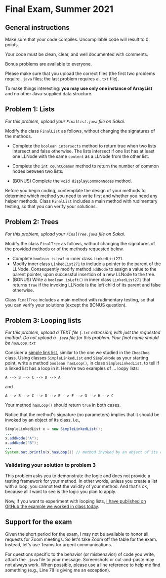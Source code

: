 # Final Exam, Summer 2021

## General instructions

Make sure that your code compiles. Uncompilable code will result to 0 points.

Your code must be clean, clear, and well documented with comments.

Bonus problems are available to everyone.

Please make sure that you upload the correct files (the first two problems require `.java` files; the last problem requires a `.txt` file).

To make things interesting: **you may use only one instance of ArrayList** and no other Java-supplied data structure.

## Problem 1: Lists

_For this problem, upload your `FinalList.java` file on Sakai._

Modify the class `FinalList` as follows, without changing the signatures of the methods.

* Complete the `boolean intersects` method to return true when two lists intersect and false otherwise. The lists intersect if one list has at least one LLNode with the same `content` as a LLNode from the other list.

* Complete the `int countCommon` method to return the number of common nodes between two lists.

* (BONUS) Complete the `void displayCommmonNodes` method.

Before you begin coding, contemplate the design of your methods to determine which method you need to write first and whether you need any helper methods. Class `FinalList` includes a main method with rudimentary testing, so that you can verify your solutions.

## Problem 2: Trees

_For this problem, upload your `FinalTree.java` file on Sakai._

Modify the class `FinalTree` as follows, without changing the signatures of the provided methods or of the methods requested below.

* Complete `boolean isLeaf` in inner class `LinkedList271`.
* Modify inner class `LinkedList271` to include a pointer to the parent of the LLNode. Consequently modify method `addNode` to assign a value to the parent pointer, upon successful insertion of a new LLNode to the tree.
* (BONUS) Write a `boolean isLeft()` in inner class `LinkedList271` that returns `true` if the invoking LLNode is the left child of its parent and false otherwise.

Class `FinalTree` includes a main method with rudimentary testing, so that you can verify your solutions (except the BONUS question).

## Problem 3: Looping lists

_For this problem, upload a TEXT file (`.txt` extension) with just the requested method. Do not upload a `.java` file for this problem. Your final name should be `hasLoop.txt`_

Consider a [simple link list](https://github.com/lgreco/DataStructures/tree/master/ChooChoo/SLL/src), similar to the one we studied in the `ChooChoo` class. Using classes `SimpleLinkedList` and `SimpleNode` as your starting point, write a method `boolean hasLoop()`, in class `SimpleLinkedList`, to tell if a linked list has a loop in it. Here're two examples of ... loopy lists:

`A --> B --> C --> D --> A` 

and

`A --> B --> C --> D --> E --> F --> G --> H --> C`

Your method `hasLoop()` should return `true` in both cases. 

Notice that the method's signature (no parameters) implies that it should be invoked by an object of its class, i.e.,

```java
SimpleLinkedList x = new SimpleLinkedList();
...
x.addNode("A");
x.addNode("B");
...
System.out.println(x.hasLoop()) // method invoked by an object of its class
```
### Validating your solution to problem 3

This problem asks you to demonstrate the logic and does not provide a testing framework for your method. In other words, unless you create a list with a loop, you cannot test the validity of your method. And that's ok, because all I want to see is the logic you plan to apply.

Now, if you want to experiment with looping lists, [I have published on GitHub the example we worked in class today](https://github.com/lgreco/DataStructures/tree/master/ChooChoo/Loopy/src).


## Support for the exam 

Given the short period for the exam, I may not be available to honor all requests for Zoom meetings. So let's take Zoom off the table for the exam. Instead, let's use Teams for urgent communications. 

For questions specific to the behavior (or misbehavior) of code you write, attach the `.java` file to your message. Screenshots or cut-and-paste may not always work. When possible, please use a line reference to help me find something (e.g., Line 78 is giving me an exception).

